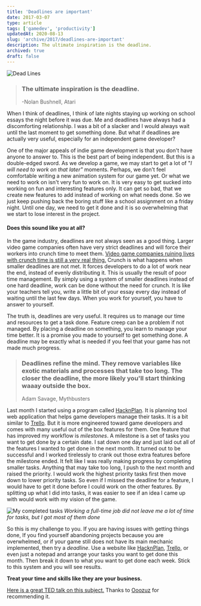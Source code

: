 ```yaml
---
title: 'Deadlines are important'
date: 2017-03-07
type: article
tags: ['gamedev', 'productivity']
updatedAt: 2020-08-13
slug: 'archive/2017/deadlines-are-important'
description: The ultimate inspiration is the deadline.
archived: true
draft: false
---
```


![Dead Lines](https://i.imgur.com/cECxC8A.jpg)

> ### The ultimate inspiration is the deadline.
>
> -Nolan Bushnell, Atari

When I think of deadlines, I think of late nights staying up working on school essays the night before it was due. Me and deadlines have always had a discomforting relationship. I was a bit of a slacker and I would always wait until the last moment to get something done. But what if deadlines are actually very useful, especially for an independent game developer?

One of the major appeals of indie game development is that you don't have anyone to answer to. This is the best part of being independent. But this is a double-edged sword. As we develop a game, we may start to get a lot of "_I will need to work on that later"_ moments. Perhaps, we don't feel comfortable writing a new animation system for our game yet. Or what we need to work on isn't very fun to work on. It is very easy to get sucked into working on fun and interesting features only. It can get so bad, that we create new features to add instead of working on what needs done. So we just keep pushing back the boring stuff like a school assignment on a friday night. Until one day, we need to get it done and it is so overwhelming that we start to lose interest in the project.

#### **Does this sound like you at all?**

In the game industry, deadlines are not always seen as a good thing. Larger video game companies often have very strict deadlines and will force their workers into crunch time to meet them. [Video game companies ruining lives with crunch time is still a very real thing.](https://www.theguardian.com/technology/2015/feb/18/crunched-games-industry-exploiting-workforce-ea-spouse-software) Crunch is what happens when smaller deadlines are not met. It forces developers to do a lot of work near the end, instead of evenly distributing it. This is usually the result of poor time management. By simply using a system of smaller deadlines instead of one hard deadline, work can be done without the need for crunch. It is like your teachers tell you, write a little bit of your essay every day instead of waiting until the last few days. When you work for yourself, you have to answer to yourself.

The truth is, deadlines are very useful. It requires us to manage our time and resources to get a task done. Feature creep can be a problem if not managed. By placing a deadline on something, you learn to manage your time better. It is a promise you made to yourself to get something done. A deadline may be exactly what is needed if you feel that your game has not made much progress.

> ### Deadlines refine the mind. They remove variables like exotic materials and processes that take too long. The closer the deadline, the more likely you'll start thinking waaay outside the box.
>
> Adam Savage, Mythbusters

Last month I started using a program called [HacknPlan](https://hacknplan.com/). It is planning tool web application that helps game developers manage their tasks. It is a bit similar to [Trello](https://trello.com). But it is more engineered toward game developers and comes with many useful out of the box features for them. One feature that has improved my workflow is _milestones_. A milestone is a set of tasks you want to get done by a certain date. I sat down one day and just laid out all of the features I wanted to get done in the next month. It turned out to be successful and I worked tirelessly to crank out those extra features before the milestone ended. It felt like I was really making progress by completing smaller tasks. Anything that may take too long, I push to the next month and raised the priority. I would work the highest priority tasks first then move down to lower priority tasks. So even if I missed the deadline for a feature, I would have to get it done before I could work on the other features. By splitting up what I did into tasks, it was easier to see if an idea I came up with would work with my vision of the game.

![My completed tasks](https://i.imgur.com/2qgfXNf.png)
_Working a full-time job did not leave me a lot of time for tasks, but I got most of them done_

So this is my challenge to you. If you are having issues with getting things done, If you find yourself abandoning projects because you are overwhelmed, or if your game still does not have its main mechanic implemented, then try a _deadline_. Use a website like [HacknPlan](https://hacknplan.com/), [Trello](https://trello.com), or even just a notepad and arrange your tasks you want to get done this month. Then break it down to what you want to get done each week. Stick to this system and you will see results.

**Treat your time and skills like they are your business.**

[Here is a great TED talk on this subject.](https://www.ted.com/talks/tim_urban_inside_the_mind_of_a_master_procrastinator) Thanks to [Ooozuz](https://www.reddit.com/user/Ooozuz) for recommending it.
